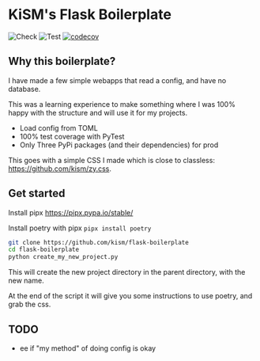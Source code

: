 # KiSM's Flask Boilerplate

![Check](https://github.com/kism/flask-boilerplate/actions/workflows/check.yml/badge.svg)
![Test](https://github.com/kism/flask-boilerplate/actions/workflows/test.yml/badge.svg)
[![codecov](https://codecov.io/github/kism/flask-boilerplate/graph/badge.svg?token=NARIB5JF9M)](https://codecov.io/github/kism/flask-boilerplate)

## Why this boilerplate?

I have made a few simple webapps that read a config, and have no database.

This was a learning experience to make something where I was 100% happy with the structure and will use it for my projects.

- Load config from TOML
- 100% test coverage with PyTest
- Only Three PyPi packages (and their dependencies) for prod

This goes with a simple CSS I made which is close to classless: <https://github.com/kism/zy.css>.

## Get started

Install pipx <https://pipx.pypa.io/stable/>

Install poetry with pipx `pipx install poetry`

```bash
git clone https://github.com/kism/flask-boilerplate
cd flask-boilerplate
python create_my_new_project.py
```

This will create the new project directory in the parent directory, with the new name.

At the end of the script it will give you some instructions to use poetry, and grab the css.

## TODO

- ee if "my method" of doing config is okay
